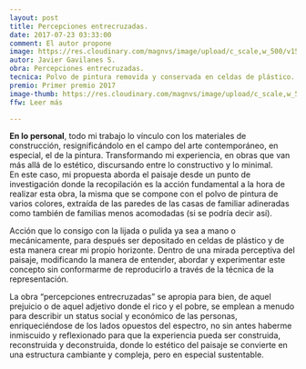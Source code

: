 ```yaml
---
layout: post
title: Percepciones entrecruzadas.
date: 2017-07-23 03:33:00
comment: El autor propone
image: https://res.cloudinary.com/magnvs/image/upload/c_scale,w_500/v1500797310/DSC07600_m9cnzf.jpg
autor: Javier Gavilanes S.
obra: Percepciones entrecruzadas.
tecnica: Polvo de pintura removida y conservada en celdas de plástico.
premio: Primer premio 2017
image-thumb: https://res.cloudinary.com/magnvs/image/upload/c_scale,w_500/v1500798022/020_Percepciones_entrecruzadas_t2rnwh.jpg
ffw: Leer más

---
```


<p><strong>En lo personal</strong>, todo mi trabajo lo vínculo con los materiales de construcción, resignificándolo en el campo del arte contemporáneo, en especial, el de la pintura. Transformando mi experiencia, en obras que van más allá de lo estético, discursando entre lo constructivo y lo minimal. <br />En este caso, mi propuesta aborda el paisaje desde un punto de investigación donde la recopilación es la acción fundamental a la hora de realizar esta obra, la misma que se compone con el polvo de pintura de varios colores, extraída de las paredes de las casas de familiar adineradas como también de familias menos acomodadas (si se podría decir así).</p>

Acción que lo consigo con la lijada o pulida ya sea a mano o mecánicamente, para después ser depositado en celdas de plástico y de esta manera crear mi propio horizonte. Dentro de una mirada perceptiva del paisaje, modificando la manera de entender, abordar y experimentar este concepto sin conformarme de reproducirlo a través de la técnica de la representación.

La obra “percepciones entrecruzadas” se apropia para bien, de aquel prejuicio o de aquel adjetivo donde el rico y el pobre, se emplean a menudo para describir un status social y económico de las personas, enriqueciéndose de los lados opuestos del espectro, no sin antes haberme inmiscuido y reflexionado para que la experiencia pueda ser construida, reconstruida y deconstruida, donde lo estético del paisaje se convierte en una estructura cambiante y compleja, pero en especial sustentable.
